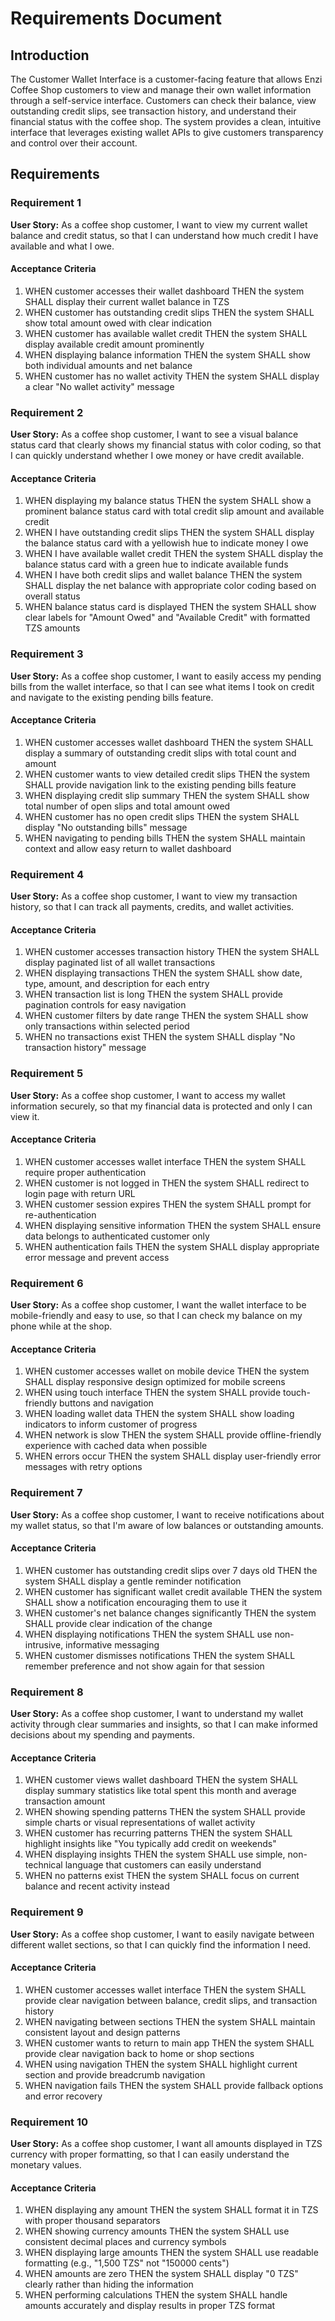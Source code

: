 # Requirements Document

## Introduction

The Customer Wallet Interface is a customer-facing feature that allows Enzi Coffee Shop customers to view and manage their own wallet information through a self-service interface. Customers can check their balance, view outstanding credit slips, see transaction history, and understand their financial status with the coffee shop. The system provides a clean, intuitive interface that leverages existing wallet APIs to give customers transparency and control over their account.

## Requirements

### Requirement 1

**User Story:** As a coffee shop customer, I want to view my current wallet balance and credit status, so that I can understand how much credit I have available and what I owe.

#### Acceptance Criteria

1. WHEN customer accesses their wallet dashboard THEN the system SHALL display their current wallet balance in TZS
2. WHEN customer has outstanding credit slips THEN the system SHALL show total amount owed with clear indication
3. WHEN customer has available wallet credit THEN the system SHALL display available credit amount prominently
4. WHEN displaying balance information THEN the system SHALL show both individual amounts and net balance
5. WHEN customer has no wallet activity THEN the system SHALL display a clear "No wallet activity" message

### Requirement 2

**User Story:** As a coffee shop customer, I want to see a visual balance status card that clearly shows my financial status with color coding, so that I can quickly understand whether I owe money or have credit available.

#### Acceptance Criteria

1. WHEN displaying my balance status THEN the system SHALL show a prominent balance status card with total credit slip amount and available credit
2. WHEN I have outstanding credit slips THEN the system SHALL display the balance status card with a yellowish hue to indicate money I owe
3. WHEN I have available wallet credit THEN the system SHALL display the balance status card with a green hue to indicate available funds
4. WHEN I have both credit slips and wallet balance THEN the system SHALL display the net balance with appropriate color coding based on overall status
5. WHEN balance status card is displayed THEN the system SHALL show clear labels for "Amount Owed" and "Available Credit" with formatted TZS amounts

### Requirement 3

**User Story:** As a coffee shop customer, I want to easily access my pending bills from the wallet interface, so that I can see what items I took on credit and navigate to the existing pending bills feature.

#### Acceptance Criteria

1. WHEN customer accesses wallet dashboard THEN the system SHALL display a summary of outstanding credit slips with total count and amount
2. WHEN customer wants to view detailed credit slips THEN the system SHALL provide navigation link to the existing pending bills feature
3. WHEN displaying credit slip summary THEN the system SHALL show total number of open slips and total amount owed
4. WHEN customer has no open credit slips THEN the system SHALL display "No outstanding bills" message
5. WHEN navigating to pending bills THEN the system SHALL maintain context and allow easy return to wallet dashboard

### Requirement 4

**User Story:** As a coffee shop customer, I want to view my transaction history, so that I can track all payments, credits, and wallet activities.

#### Acceptance Criteria

1. WHEN customer accesses transaction history THEN the system SHALL display paginated list of all wallet transactions
2. WHEN displaying transactions THEN the system SHALL show date, type, amount, and description for each entry
3. WHEN transaction list is long THEN the system SHALL provide pagination controls for easy navigation
4. WHEN customer filters by date range THEN the system SHALL show only transactions within selected period
5. WHEN no transactions exist THEN the system SHALL display "No transaction history" message

### Requirement 5

**User Story:** As a coffee shop customer, I want to access my wallet information securely, so that my financial data is protected and only I can view it.

#### Acceptance Criteria

1. WHEN customer accesses wallet interface THEN the system SHALL require proper authentication
2. WHEN customer is not logged in THEN the system SHALL redirect to login page with return URL
3. WHEN customer session expires THEN the system SHALL prompt for re-authentication
4. WHEN displaying sensitive information THEN the system SHALL ensure data belongs to authenticated customer only
5. WHEN authentication fails THEN the system SHALL display appropriate error message and prevent access

### Requirement 6

**User Story:** As a coffee shop customer, I want the wallet interface to be mobile-friendly and easy to use, so that I can check my balance on my phone while at the shop.

#### Acceptance Criteria

1. WHEN customer accesses wallet on mobile device THEN the system SHALL display responsive design optimized for mobile screens
2. WHEN using touch interface THEN the system SHALL provide touch-friendly buttons and navigation
3. WHEN loading wallet data THEN the system SHALL show loading indicators to inform customer of progress
4. WHEN network is slow THEN the system SHALL provide offline-friendly experience with cached data when possible
5. WHEN errors occur THEN the system SHALL display user-friendly error messages with retry options

### Requirement 7

**User Story:** As a coffee shop customer, I want to receive notifications about my wallet status, so that I'm aware of low balances or outstanding amounts.

#### Acceptance Criteria

1. WHEN customer has outstanding credit slips over 7 days old THEN the system SHALL display a gentle reminder notification
2. WHEN customer has significant wallet credit available THEN the system SHALL show a notification encouraging them to use it
3. WHEN customer's net balance changes significantly THEN the system SHALL provide clear indication of the change
4. WHEN displaying notifications THEN the system SHALL use non-intrusive, informative messaging
5. WHEN customer dismisses notifications THEN the system SHALL remember preference and not show again for that session

### Requirement 8

**User Story:** As a coffee shop customer, I want to understand my wallet activity through clear summaries and insights, so that I can make informed decisions about my spending and payments.

#### Acceptance Criteria

1. WHEN customer views wallet dashboard THEN the system SHALL display summary statistics like total spent this month and average transaction amount
2. WHEN showing spending patterns THEN the system SHALL provide simple charts or visual representations of wallet activity
3. WHEN customer has recurring patterns THEN the system SHALL highlight insights like "You typically add credit on weekends"
4. WHEN displaying insights THEN the system SHALL use simple, non-technical language that customers can easily understand
5. WHEN no patterns exist THEN the system SHALL focus on current balance and recent activity instead

### Requirement 9

**User Story:** As a coffee shop customer, I want to easily navigate between different wallet sections, so that I can quickly find the information I need.

#### Acceptance Criteria

1. WHEN customer accesses wallet interface THEN the system SHALL provide clear navigation between balance, credit slips, and transaction history
2. WHEN navigating between sections THEN the system SHALL maintain consistent layout and design patterns
3. WHEN customer wants to return to main app THEN the system SHALL provide clear navigation back to home or shop sections
4. WHEN using navigation THEN the system SHALL highlight current section and provide breadcrumb navigation
5. WHEN navigation fails THEN the system SHALL provide fallback options and error recovery

### Requirement 10

**User Story:** As a coffee shop customer, I want all amounts displayed in TZS currency with proper formatting, so that I can easily understand the monetary values.

#### Acceptance Criteria

1. WHEN displaying any amount THEN the system SHALL format it in TZS with proper thousand separators
2. WHEN showing currency amounts THEN the system SHALL use consistent decimal places and currency symbols
3. WHEN displaying large amounts THEN the system SHALL use readable formatting (e.g., "1,500 TZS" not "150000 cents")
4. WHEN amounts are zero THEN the system SHALL display "0 TZS" clearly rather than hiding the information
5. WHEN performing calculations THEN the system SHALL handle amounts accurately and display results in proper TZS format